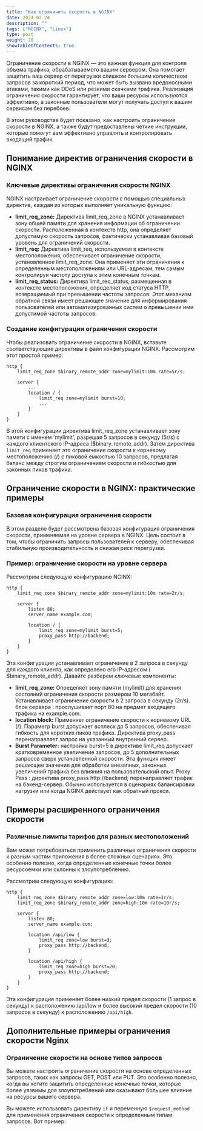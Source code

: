 ```yaml
---
title: "Как ограничить скорость в NGINX"
date: 2024-07-24
description: ""
tags: ["NGINX", "Linux"]
type: post
weight: 20
showTableOfContents: true
---
```

Ограничение скорости в NGINX — это важная функция для контроля объема трафика, обрабатываемого вашим сервером. Она помогает защитить ваш сервер от перегрузки слишком большим количеством запросов за короткий период, что может быть вызвано вредоносными атаками, такими как DDoS или резкими скачками трафика. Реализация ограничения скорости гарантирует, что ваши ресурсы используются эффективно, а законные пользователи могут получать доступ к вашим сервисам без перебоев.

В этом руководстве будет показано, как настроить ограничение скорости в NGINX, а также будут предоставлены четкие инструкции, которые помогут вам эффективно управлять и контролировать входящий трафик.

## Понимание директив ограничения скорости в NGINX
### Ключевые директивы ограничения скорости NGINX
NGINX настраивает ограничение скорости с помощью специальных директив, каждая из которых выполняет уникальную функцию:

- **limit_req_zone:** Директива limit_req_zone в NGINX устанавливает зону общей памяти для хранения информации об ограничении скорости. Расположенная в контексте http, она определяет допустимую скорость запросов, фактически устанавливая базовый уровень для ограничений скорости.
- **limit_req:** Директива limit_req, используемая в контексте местоположения, обеспечивает ограничение скорости, установленное limit_req_zone. Она применяет эти ограничения к определенным местоположениям или URL-адресам, тем самым контролируя частоту доступа к этим конечным точкам.
- **limit_req_status:** Директива limit_req_status, размещенная в контексте местоположения, определяет код статуса HTTP, возвращаемый при превышении частоты запросов. Этот механизм обратной связи имеет решающее значение для информирования пользователей или автоматизированных систем о превышении ими допустимой частоты запросов.

### Создание конфигурации ограничения скорости
Чтобы реализовать ограничение скорости в NGINX, вставьте соответствующие директивы в файл конфигурации NGINX. Рассмотрим этот простой пример:

```
http {
    limit_req_zone $binary_remote_addr zone=mylimit:10m rate=5r/s;

    server {
        ...
        location / {
            limit_req zone=mylimit burst=10;
            ...
        }
    }
}
```

В этой конфигурации директива limit_req_zone устанавливает зону памяти с именем 'mylimit', разрешая 5 запросов в секунду (5r/s) с каждого клиентского IP-адреса ($binary_remote_addr). Затем директива `limit_req` применяет это ограничение скорости к корневому местоположению (/) с пиковой емкостью 10 запросов, предлагая баланс между строгим ограничением скорости и гибкостью для законных пиков трафика.

## Ограничение скорости в NGINX: практические примеры
### Базовая конфигурация ограничения скорости
В этом разделе будет рассмотрена базовая конфигурация ограничения скорости, применяемая на уровне сервера в NGINX. Цель состоит в том, чтобы ограничить запросы пользователей к серверу, обеспечивая стабильную производительность и снижая риск перегрузки.

### Пример: ограничение скорости на уровне сервера
Рассмотрим следующую конфигурацию NGINX:

```
http {
    limit_req_zone $binary_remote_addr zone=mylimit:10m rate=2r/s;

    server {
        listen 80;
        server_name example.com;

        location / {
            limit_req zone=mylimit burst=5;
            proxy_pass http://backend;
        }
    }
}
```

Эта конфигурация устанавливает ограничение в 2 запроса в секунду для каждого клиента, как определено его IP-адресом ( $binary_remote_addr). Давайте разберем ключевые компоненты:

- **limit_req_zone:** Определяет зону памяти (mylimit) для хранения состояний ограничения скорости размером 10 мегабайт. Устанавливает ограничение скорости в 2 запроса в секунду (2r/s).
блок сервера : прослушивает порт 80 на предмет входящего трафика на example.com.
- **location block:** Применяет ограничение скорости к корневому URL (/). Параметр burst допускает всплеск до 5 запросов, обеспечивая гибкость для коротких пиков трафика. Директива proxy_pass перенаправляет запрос на указанный внутренний сервер.
- **Burst Parameter:** настройка burst=5 в директиве limit_req допускает кратковременное увеличение запросов, до 5 дополнительных запросов сверх установленной скорости. Эта функция имеет решающее значение для обработки внезапных, законных увеличений трафика без влияния на пользовательский опыт.
Proxy Pass : директива proxy_pass http://backend; перенаправляет трафик на бэкенд-сервер. Обычно используется в сценариях балансировки нагрузки или когда NGINX действует как обратный прокси.

## Примеры расширенного ограничения скорости
### Различные лимиты тарифов для разных местоположений
Вам может потребоваться применить различные ограничения скорости к разным частям приложения в более сложных сценариях. Это особенно полезно, когда определенные конечные точки более ресурсоемки или склонны к злоупотреблению.

Рассмотрим следующую конфигурацию:

```
http {
    limit_req_zone $binary_remote_addr zone=low:10m rate=1r/s;
    limit_req_zone $binary_remote_addr zone=high:10m rate=10r/s;

    server {
        listen 80;
        server_name example.com;

        location /api/low {
            limit_req zone=low burst=3;
            proxy_pass http://backend;
        }

        location /api/high {
            limit_req zone=high burst=20;
            proxy_pass http://backend;
        }
    }
}
```
Эта конфигурация применяет более низкий предел скорости (1 запрос в секунду) к расположению /api/low и более высокий предел скорости (10 запросов в секунду) к расположению `/api/high`.

## Дополнительные примеры ограничения скорости Nginx
### Ограничение скорости на основе типов запросов
Вы можете настроить ограничение скорости на основе определенных запросов, таких как запросы GET, POST или PUT. Это особенно полезно, когда вы хотите защитить определенные конечные точки, которые более уязвимы для злоупотреблений или оказывают большее влияние на ресурсы вашего сервера.

Вы можете использовать директиву `if` и переменную `$request_method` для применения ограничения скорости к определенным типам запросов. Вот пример:

